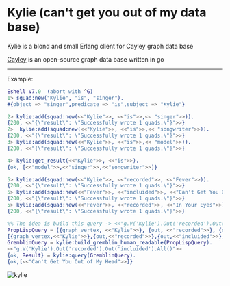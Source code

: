 # Kylie (can't get you out of my data base)

Kylie is a blond and small Erlang client for Cayley graph data base

 [Cayley](https://github.com/cayleygraph/cayley/) is an open-source graph data base written in go

---------
Example:
```erlang
Eshell V7.0  (abort with ^G)
1> squad:new("Kylie", "is", "singer").
#{object => "singer",predicate => "is",subject => "Kylie"}

2> kylie:add(squad:new(<<"Kylie">>, <<"is">>,<< "singer">>)).
{200, <<"{\"result\": \"Successfully wrote 1 quads.\"}">>}
2>  kylie:add(squad:new(<<"Kylie">>, <<"is">>,<< "songwriter">>)).
{200, <<"{\"result\": \"Successfully wrote 1 quads.\"}">>}
3> kylie:add(squad:new(<<"Kylie">>, <<"is">>,<< "model">>)).
{200, <<"{\"result\": \"Successfully wrote 1 quads.\"}">>}

4> kylie:get_result(<<"Kylie">>, <<"is">>).
{ok, [<<"model">>,<<"singer">>,<<"songwriter">>]}

5> kylie:add(squad:new(<<"Kylie">>, <<"recorded">>, <<"Fever">>)).
{200, <<"{\"result\": \"Successfully wrote 1 quads.\"}">>}
5> kylie:add(squad:new(<<"Fever">>, <<"incluided">>, <<"Can't Get You Out of My Head">>)).
{200, <<"{\"result\": \"Successfully wrote 1 quads.\"}">>}
5> kylie:add(squad:new(<<"Fever">>, <<"recorded">>, <<"In Your Eyes">>)),
{200, <<"{\"result\": \"Successfully wrote 1 quads.\"}">>}

%% The idea is build this query -> <<"g.V('Kylie').Out('recorded').Out('incluided').All()">>
PropLispQuery = [{graph_vertex, <<"Kylie">>}, {out, <<"recorded">>}, {out, <<"incluided">>}, all].
[{graph_vertex,<<"Kylie">>},{out,<<"recorded">>},{out,<<"incluided">>},all]
GremblinQuery = kylie:build_gremblin_human_readable(PropLispQuery).
<<"g.V('Kylie').Out('recorded').Out('incluided').All()">>
{ok, Result} = kylie:query(GremblinQuery).
{ok,[<<"Can't Get You Out of My Head">>]}

```
![kylie](https://cloud.githubusercontent.com/assets/6124495/18232603/3f1f34fa-72a9-11e6-8b52-4a2731a4be7c.gif)

